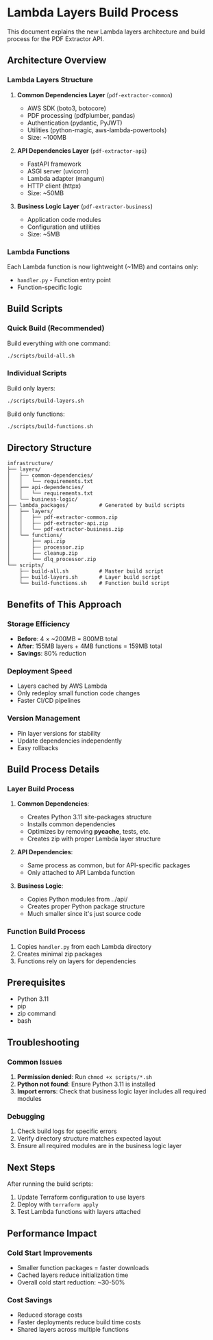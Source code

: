 # Lambda Layers Build Process

This document explains the new Lambda layers architecture and build process for the PDF Extractor API.

## Architecture Overview

### Lambda Layers Structure

1. **Common Dependencies Layer** (`pdf-extractor-common`)
   - AWS SDK (boto3, botocore)
   - PDF processing (pdfplumber, pandas)
   - Authentication (pydantic, PyJWT)
   - Utilities (python-magic, aws-lambda-powertools)
   - Size: ~100MB

2. **API Dependencies Layer** (`pdf-extractor-api`)
   - FastAPI framework
   - ASGI server (uvicorn)
   - Lambda adapter (mangum)
   - HTTP client (httpx)
   - Size: ~50MB

3. **Business Logic Layer** (`pdf-extractor-business`)
   - Application code modules
   - Configuration and utilities
   - Size: ~5MB

### Lambda Functions

Each Lambda function is now lightweight (~1MB) and contains only:
- `handler.py` - Function entry point
- Function-specific logic

## Build Scripts

### Quick Build (Recommended)

Build everything with one command:
```bash
./scripts/build-all.sh
```

### Individual Scripts

Build only layers:
```bash
./scripts/build-layers.sh
```

Build only functions:
```bash
./scripts/build-functions.sh
```

## Directory Structure

```
infrastructure/
├── layers/
│   ├── common-dependencies/
│   │   └── requirements.txt
│   ├── api-dependencies/
│   │   └── requirements.txt
│   └── business-logic/
├── lambda_packages/          # Generated by build scripts
│   ├── layers/
│   │   ├── pdf-extractor-common.zip
│   │   ├── pdf-extractor-api.zip
│   │   └── pdf-extractor-business.zip
│   └── functions/
│       ├── api.zip
│       ├── processor.zip
│       ├── cleanup.zip
│       └── dlq_processor.zip
└── scripts/
    ├── build-all.sh          # Master build script
    ├── build-layers.sh       # Layer build script
    └── build-functions.sh    # Function build script
```

## Benefits of This Approach

### Storage Efficiency
- **Before**: 4 × ~200MB = 800MB total
- **After**: 155MB layers + 4MB functions = 159MB total
- **Savings**: 80% reduction

### Deployment Speed
- Layers cached by AWS Lambda
- Only redeploy small function code changes
- Faster CI/CD pipelines

### Version Management
- Pin layer versions for stability
- Update dependencies independently
- Easy rollbacks

## Build Process Details

### Layer Build Process

1. **Common Dependencies**:
   - Creates Python 3.11 site-packages structure
   - Installs common dependencies
   - Optimizes by removing __pycache__, tests, etc.
   - Creates zip with proper Lambda layer structure

2. **API Dependencies**:
   - Same process as common, but for API-specific packages
   - Only attached to API Lambda function

3. **Business Logic**:
   - Copies Python modules from ../api/
   - Creates proper Python package structure
   - Much smaller since it's just source code

### Function Build Process

1. Copies `handler.py` from each Lambda directory
2. Creates minimal zip packages
3. Functions rely on layers for dependencies

## Prerequisites

- Python 3.11
- pip
- zip command
- bash

## Troubleshooting

### Common Issues

1. **Permission denied**: Run `chmod +x scripts/*.sh`
2. **Python not found**: Ensure Python 3.11 is installed
3. **Import errors**: Check that business logic layer includes all required modules

### Debugging

1. Check build logs for specific errors
2. Verify directory structure matches expected layout
3. Ensure all required modules are in the business logic layer

## Next Steps

After running the build scripts:

1. Update Terraform configuration to use layers
2. Deploy with `terraform apply`
3. Test Lambda functions with layers attached

## Performance Impact

### Cold Start Improvements
- Smaller function packages = faster downloads
- Cached layers reduce initialization time
- Overall cold start reduction: ~30-50%

### Cost Savings
- Reduced storage costs
- Faster deployments reduce build time costs
- Shared layers across multiple functions